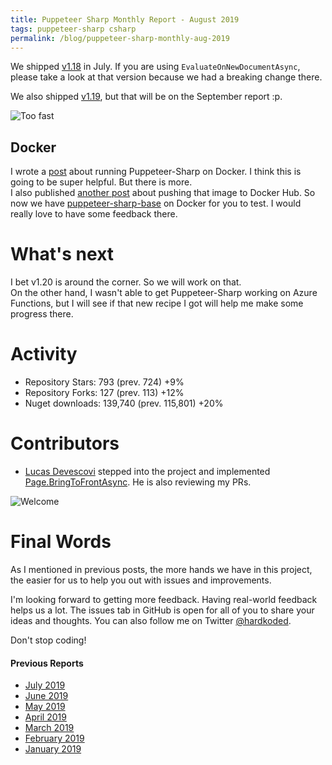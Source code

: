 ```yaml
---
title: Puppeteer Sharp Monthly Report - August 2019
tags: puppeteer-sharp csharp
permalink: /blog/puppeteer-sharp-monthly-aug-2019
---
```


We shipped [v1.18](https://github.com/kblok/puppeteer-sharp/releases/tag/v1.18) in July. If you are using `EvaluateOnNewDocumentAsync`, please take a look at that version because we had a breaking change there. 

We also shipped [v1.19](https://github.com/kblok/puppeteer-sharp/releases/tag/v1.19), but that will be on the September report :p. 

![Too fast](https://media3.giphy.com/media/Mo0XNBGMKQtYtv5Jq9/giphy.gif?cid=790b7611177a6f05253ffe4be7db6c7e9b480878232c29a7&rid=giphy.gif)

## Docker

I wrote a [post](http://www.hardkoded.com/blog/puppeteer-sharp-docker) about running Puppeteer-Sharp on Docker. I think this is going to be super helpful. But there is more.  
I also published [another post](http://www.hardkoded.com/blog/pushing-to-docker) about pushing that image to Docker Hub. So now we have [puppeteer-sharp-base](https://hub.docker.com/r/hardkoded/puppeteer-sharp-base) on Docker for you to test. I would really love to have some feedback there.

# What's next

I bet v1.20 is around the corner. So we will work on that.  
On the other hand, I wasn't able to get Puppeteer-Sharp working on Azure Functions, but I will see if that new recipe I got will help me make some progress there.

# Activity 

* Repository Stars: 793 (prev. 724) +9% 
* Repository Forks: 127 (prev. 113) +12%  
* Nuget downloads: 139,740 (prev. 115,801) +20%

# Contributors

* [Lucas Devescovi](https://github.com/LucasMetal) stepped into the project and implemented [Page.BringToFrontAsync](https://github.com/kblok/puppeteer-sharp/commit/a9828a287a4e6c2cb4606f7e317282626530d54b). He is also reviewing my PRs.

![Welcome](https://media0.giphy.com/media/l0MYC0LajbaPoEADu/giphy.gif?cid=790b761150d30cdb987f4f49add7a2f15352cab5f1c0c625&rid=giphy.gif)

# Final Words

As I mentioned in previous posts, the more hands we have in this project, the easier for us to help you out with issues and improvements.

I'm looking forward to getting more feedback. Having real-world feedback helps us a lot. The issues tab in GitHub is open for all of you to share your ideas and thoughts. You can also follow me on Twitter [@hardkoded](https://twitter.com/hardkoded).

Don't stop coding!

#### Previous Reports
 * [July 2019](http://www.hardkoded.com/blog/puppeteer-sharp-monthly-jul-2019)
 * [June 2019](https://www.hardkoded.com/blog/puppeteer-sharp-monthly-jun-2019)
 * [May 2019](http://www.hardkoded.com/blog/puppeteer-sharp-monthly-may-2019)
 * [April 2019](http://www.hardkoded.com/blog/puppeteer-sharp-monthly-apr-2019)
 * [March 2019](http://www.hardkoded.com/blog/puppeteer-sharp-monthly-mar-2019)
 * [February 2019](http://www.hardkoded.com/blog/puppeteer-sharp-monthly-feb-2019)
 * [January 2019](https://www.hardkoded.com/blog/puppeteer-sharp-monthly-jan-2019)
 